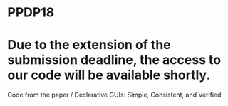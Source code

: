 # PPDP18
# Due to the extension of the submission deadline, the access to our code will be available shortly.

Code from the paper / Declarative GUIs: Simple, Consistent, and Verified
